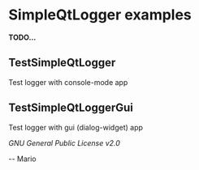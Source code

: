 # SimpleQtLogger examples

**TODO...**

## TestSimpleQtLogger
Test logger with console-mode app

## TestSimpleQtLoggerGui
Test logger with gui (dialog-widget) app

*GNU General Public License v2.0*

-- Mario
